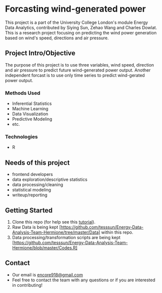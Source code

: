 # Forcasting wind-generated power
This project is a part of the University College London's module Energy Data Analytics, contributed by Siying Sun, Zehao Wang and Charles Dowlat.
This is a research project focusing on predicting the wind power generation based on wind's speed, directions and air pressure.

## Project Intro/Objective
The purpose of this project is to use three variables, wind speed, direction and air pressure to predict future wind-generated power output. Another independent forcast is to use only time series to predict wind-gerated power output.

### Methods Used
* Inferential Statistics
* Machine Learning
* Data Visualization
* Predictive Modeling
* etc.

### Technologies
* R 

## Needs of this project

- frontend developers
- data exploration/descriptive statistics
- data processing/cleaning
- statistical modeling
- writeup/reporting

## Getting Started

1. Clone this repo (for help see this [tutorial](https://help.github.com/articles/cloning-a-repository/)).
2. Raw Data is being kept [https://github.com/tesssun/Energy-Data-Analysis-Team-Hermione/tree/master/Data] within this repo.
3. Data processing/transformation scripts are being kept [https://github.com/tesssun/Energy-Data-Analysis-Team-Hermione/blob/master/Codes.R]


## Contact
* Our email is encore918@gmail.com
* Feel free to contact the team with any questions or if you are interested in contributing!
